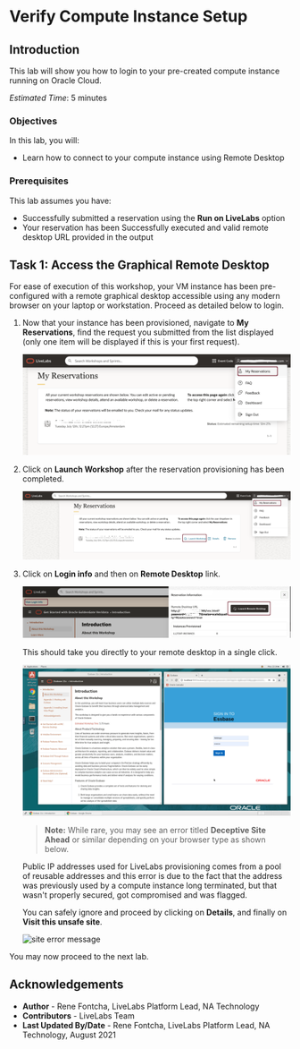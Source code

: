 # Verify Compute Instance Setup

## Introduction
This lab will show you how to login to your pre-created compute instance running on Oracle Cloud.

*Estimated Time*: 5 minutes

### Objectives
In this lab, you will:
- Learn how to connect to your compute instance using Remote Desktop

### Prerequisites

This lab assumes you have:
- Successfully submitted a reservation using the **Run on LiveLabs** option
- Your reservation has been Successfully executed and valid remote desktop URL provided in the output

## Task 1: Access the Graphical Remote Desktop
For ease of execution of this workshop, your VM instance has been pre-configured with a remote graphical desktop accessible using any modern browser on your laptop or workstation. Proceed as detailed below to login.
 
1. Now that your instance has been provisioned, navigate to **My Reservations**, find the request you submitted from the list displayed (only one item will be displayed if this is your first request).

   ![my reservation](images/my-reservations.png "my reservation")

2. Click on **Launch Workshop** after the reservation provisioning has been completed.

    ![my reservation completed](images/my-reservation-completed.png "my reservation completed") 

3. Click on **Login info** and then on **Remote Desktop** link.

    ![Login information](images/login-info.png "Login Information")

    This should take you directly to your remote desktop in a single click.

    ![noVNC launch remote desktop](images/novnc-launch-get-started-2.png "noVNC launch remote desktop ")

    >**Note:**  While rare, you may see an error titled **Deceptive Site Ahead** or similar depending on your browser type as shown below.

    Public IP addresses used for LiveLabs provisioning comes from a pool of reusable addresses and this error is due to the fact that the address was previously used by a compute instance long terminated, but that wasn't properly secured, got compromised and was flagged.

    You can safely ignore and proceed by clicking on **Details**, and finally on **Visit this unsafe site**.

    ![site error message](images/novnc-deceptive-site-error.png "site error message ")


You may now proceed to the next lab.


## Acknowledgements
* **Author** - Rene Fontcha, LiveLabs Platform Lead, NA Technology
* **Contributors** - LiveLabs Team
* **Last Updated By/Date** - Rene Fontcha, LiveLabs Platform Lead, NA Technology, August 2021
